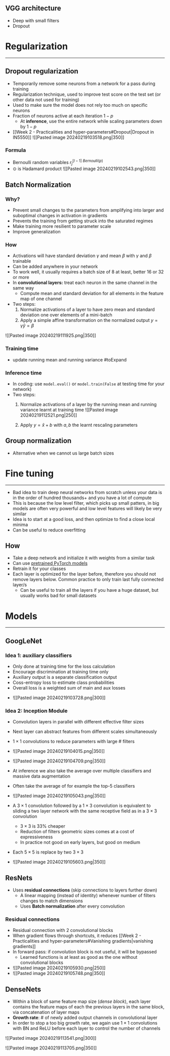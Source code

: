 
## VGG architecture
* Deep with small filters
* Dropout

# Regularization
---
## Dropout regularization

* Temporarily remove some neurons from a network for a pass during training
* Regularization technique, used to improve test score on the test set (or other data not used for training)
* Used to make sure the model does not rely too much on specific neurons
* Fraction of neurons active at each iteration $1−p$
	* At **inference**, use the entire network while scaling parameters down by $1-p$
* [[Week 2 - Practicalities and hyper-parameters#Dropout|Dropout in IN5550]]
![[Pasted image 20240219103518.png|350]]
### Formula
* Bernoulli random variables $r_{j}^{[l-1]~Bernoulli(p)}$
* $\odot$ is Hadamard product
![[Pasted image 20240219102543.png|350]]


## Batch Normalization

### Why?
* Prevent small changes to the parameters from amplifying into larger and suboptimal changes in activation in gradients
* Prevents the training from getting struck into the saturated regimes
* Make training more resilient to parameter scale
* Improve generalization

### How
* Activations will have standard deviation $\gamma$ and mean $\beta$ with $\gamma$ and $\beta$ trainable
* Can be added anywhere in your network
* To work well, it usually requires a batch size of 8 at least, better 16 or 32 or more
* In **convolutional layers:** treat each neuron in the same channel in the same way
	* Compute mean and standard deviation for all elements in the feature map of one channel
* Two steps:
	1. Normalize activations of a layer to have zero mean and standard deviation one over elements of a mini-batch
	2. Apply a simple affine transformation on the normalized output $y= \gamma \hat{y}=\beta$

![[Pasted image 20240219111925.png|350]]

### Training time
* update running mean and running variance #toExpand 

### Inference time
* In coding: use `model.eval()` or `model.train(False` at testing time for your network)
* Two steps:
	1. Normalize activations of a layer by the running mean and running variance learnt at training time
	![[Pasted image 20240219112521.png|250]]
	
	2. Apply $y= \hat{x}+b$ with $a,b$ the learnt rescaling parameters

## Group normalization
* Alternative when we cannot us large batch sizes


# Fine tuning
---

* Bad idea to train deep neural networks from scratch unless your data is in the order of hundred thousands+ and you have a lot of compute
* This is because the low level filter, which picks up small patters, in big models are often very powerful and low level features will likely be very similar
* Idea is to start at a good loss, and then optimize to find a close local minima
* Can be useful to reduce overfitting
## How
* Take a deep network and initialize it with weights from a similar task
* Can use [pretrained PyTorch models](https://pytorch.org/docs/stable/torchvision/models.html)
* Retrain it for your classes
* Each layer is optimized for the layer before, therefore you should not remove layers below. Common practice to only train last fully connected layer/s
	* Can be useful to train all the layers if you have a huge dataset, but usually works bad for small datasets

# Models
---
## GoogLeNet

### Idea 1: auxiliary classifiers
* Only done at training time for the loss calculation
* Encourage discrimination at training time only
* Auxiliary output is a separate classification output
* Coss-entropy loss to estimate class probabilities
* Overall loss is a weighted sum of main and aux losses


- ![[Pasted image 20240219103728.png|300]]

### Idea 2: Inception Module
* Convolution layers in parallel with different effective filter sizes
* Next layer can abstract features from different scales simultaneously
* $1\times 1$ convolutions to reduce parameters with large $\#$ filters

* ![[Pasted image 20240219104015.png|350]]

* ![[Pasted image 20240219104709.png|350]]

*  At inference we also take the average over multiple classifiers and massive data augmentation
* Often take the average of for example the top-5 classifiers
* ![[Pasted image 20240219105043.png|350]]

* A $3 \times 1$ convolution followed by a $1 \times 3$ convolution is equivalent to sliding a two layer network with the same receptive field as in a $3 \times3$ convolution
	* $3 \times 3$ is 33% cheaper
	* Reduction of filters geometric sizes comes at a cost of expressiveness
	* In practice not good on early layers, but good on medium
* Each $5 \times5$ is replace by two $3 \times3$
* ![[Pasted image 20240219105603.png|350]]

## ResNets

* Uses **residual connections** (skip connections to layers further down)
	* A linear mapping (instead of identity) whenever number of filters changes to match dimensions
	* Uses **Batch normalization** after every convolution

### Residual connections
* Residual connection with 2 convolutional blocks
* When gradient flows through shortcuts, it reduces [[Week 2 - Practicalities and hyper-parameters#Vanishing gradients|vanishing gradients]]
* In forward pass: if convolution block is not useful, it will be bypassed
	* Learned functions is at least as good as the one without convolutional blocks
* ![[Pasted image 20240219105930.png|250]]
* ![[Pasted image 20240219105748.png|350]]


## DenseNets

* Within a block of same feature map size (_dense block_), each layer contains the feature maps of each the previous layers in the same block, via concatenation of layer maps
* **Growth rate**: $\#$ of newly added output channels in convolutional layer
* In order to stop a too big growth rate, we again use $1 \times1$ convolutions with BN and ReLU before each layer to control the number of channels

![[Pasted image 20240219113541.png|300]]

![[Pasted image 20240219113705.png|350]]
